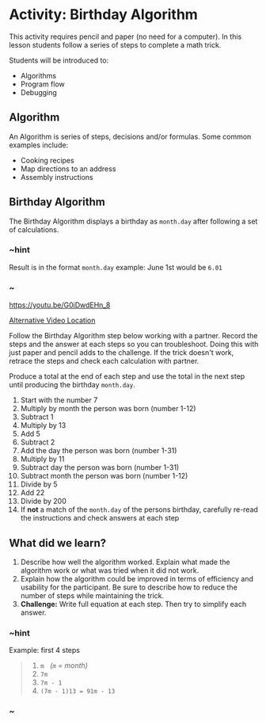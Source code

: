 # Activity: Birthday Algorithm
This activity requires pencil and paper (no need for a computer). In this lesson students follow a series of steps to complete a math trick.

Students will be introduced to:
* Algorithms
* Program flow
* Debugging

## Algorithm

An Algorithm is series of steps, decisions and/or formulas. Some common examples include:

* Cooking recipes
* Map directions to an address
* Assembly instructions

## Birthday Algorithm

The Birthday Algorithm displays a birthday as `month.day` after following a set of calculations.

### ~hint

Result is in the format `month.day`
example: June 1st would be `6.01`

### ~

https://youtu.be/G0iDwdEHn_8

[Alternative Video Location](https://aka.ms/40544a-01_birthday_algorithm_final)

Follow the Birthday Algorithm step below working with a partner. Record the steps and the answer at each steps so you can troubleshoot. Doing this with just paper and pencil adds to the challenge. If the trick doesn't work, retrace the steps and check each calculation with partner.

Produce a total at the end of each step and use the total in the next step until producing the birthday `month.day`. 
1. Start with the number 7
2. Multiply by month the person was born (number 1-12)
3. Subtract 1
4. Multiply by 13
5. Add 5
6. Subtract 2
7. Add the day the person was born (number 1-31)
8. Multiply by 11
8. Subtract day the person was born (number 1-31)
10. Subtract month the person was born (number 1-12)
11. Divide by 5
12. Add 22
13. Divide by 200
14. If **not** a match of the `month.day` of the persons birthday, carefully re-read the instructions and check answers at each step

## What did we learn? 

1. Describe how well the algorithm worked. Explain what made the algorithm work or what was tried when it did not work.
2. Explain how the algorithm could be improved in terms of efficiency and usability for the participant. Be sure to describe how to reduce the number of steps while maintaining the trick.
3. **Challenge:** Write full equation at each step. Then try to simplify each answer.

### ~hint

Example: first 4 steps

>1. `m` &nbsp; *(`m` = month)*
>2. `7m`
>3. `7m - 1`
>4. `(7m - 1)13 = 91m - 13`

### ~
